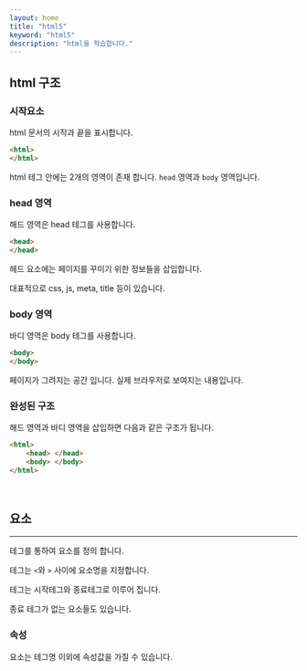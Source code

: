 ```yaml
---
layout: home
title: "html5"
keyword: "html5"
description: "html을 학습합니다."
---
```


## html 구조

### 시작요소
html 문서의 시작과 끝을 표시합니다.
```html
<html>
</html>
```

html 테그 안에는 2개의 영역이 존재 합니다.
`head` 영역과 `body` 영역입니다.

### head 영역
해드 영역은 head 테그를 사용합니다.

```html
<head>
</head>
```

헤드 요소에는 페이지를 꾸미기 위한 정보들을 삽입합니다.

대표적으로 css, js, meta, title 등이 있습니다.


### body 영역

바디 영역은 body 테그를 사용합니다.

```html
<body>
</body>
```

페이지가 그려지는 공간 입니다. 실제 브라우저로 보여지는 내용입니다.


### 완성된 구조
해드 영역과 바디 영역을 삽입하면 다음과 같은 구조가 됩니다.

```html
<html>
    <head> </head>
    <body> </body>
</html>
```

<br>

## 요소
---
테그를 통하여 요소를 정의 합니다.

테그는 `<`와 `>` 사이에 요소명을 지정합니다.

테그는 시작테그와 종료테그로 이루어 집니다.

종료 테그가 없는 요소들도 있습니다.


### 속성
요소는 테그명 이외에 속성값을 가질 수 있습니다.

